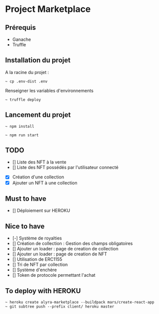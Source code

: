 # Project Marketplace

## Prérequis

- Ganache
- Truffle

## Installation du projet

A la racine du projet :

``~ cp .env-dist .env``

Renseigner les variables d'environnements

``~ truffle deploy``

## Lancement du projet

``~ npm install``

``~ npm run start``

## TODO

- [] Liste des NFT à la vente
- [] Liste des NFT possédés par l'utilisateur connecté
- [x] Création d'une collection
- [x] Ajouter un NFT à une collection

## Must to have
- [] Déploiement sur HEROKU

## Nice to have
- [-] Système de royalties
- [] Création de collection : Gestion des champs obligatoires
- [] Ajouter un loader : page de creation de collection
- [] Ajouter un loader : page de creation de NFT
- [] Utilisation de ERC1155
- [] Tri de NFT par collection
- [] Système d'enchère
- [] Token de protocole permettant l'achat

## To deploy with HEROKU

```shell
~ heroku create alyra-marketplace --buildpack mars/create-react-app
~ git subtree push --prefix client/ heroku master
```
